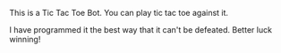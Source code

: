 This is a Tic Tac Toe Bot. You can play tic tac toe against it.

I have programmed it the best way that it can't be defeated. Better luck winning!
